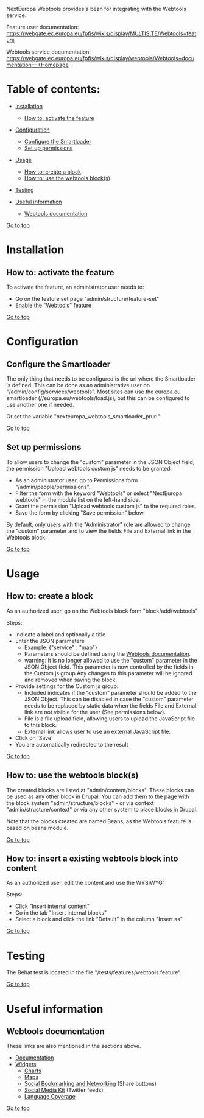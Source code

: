 NextEuropa Webtools provides a bean for integrating with the Webtools service.

Feature user documentation: https://webgate.ec.europa.eu/fpfis/wikis/display/MULTISITE/Webtools+feature

Webtools service documentation: https://webgate.ec.europa.eu/fpfis/wikis/display/webtools/Webtools+documentation+-+Homepage

Table of contents:
=================
- [Installation](#installation)
  - [How to: activate the feature](#how-to-activate-the-feature)

- [Configuration](#configuration)
  - [Configure the Smartloader](#configure-the-smartloader)
  - [Set up permissions](#set-up-permissions)

- [Usage](#usage)
  - [How to: create a block](#how-to-create-a-block)
  - [How to: use the webtools block(s)](#how-to-use-the-webtools-blocks)

- [Testing](#testing)

- [Useful information](#useful-information)
  - [Webtools documentation](#webtools-documentation)

[Go to top](#table-of-content)

# Installation

## How to: activate the feature

To activate the feature, an administrator user needs to:
- Go on the feature set page "admin/structure/feature-set"
- Enable the "Webtools" feature

[Go to top](#table-of-content)

# Configuration

## Configure the Smartloader

The only thing that needs to be configured is the url where the Smartloader is defined.
This can be done as an administrative user on "/admin/config/services/webtools".
Most sites can use the europa.eu smartloader (//europa.eu/webtools/load.js),
but this can be configured to use another one if needed.

Or set the variable "nexteuropa_webtools_smartloader_prurl"

[Go to top](#table-of-content)

## Set up permissions

To allow users to change the "custom" parameter in the JSON Object field,
the permission "Upload webtools custom js" needs to be granted.
- As an administrator user, go to Permissions form "/admin/people/permissions".
- Filter the form with the keyword "Webtools" or select "NextEuropa webtools" in the module list on the left-hand side.
- Grant the permission "Upload webtools custom js" to the required roles.
- Save the form by clicking "Save permission" below.

By default, only users with the "Administrator" role are allowed to change
the "custom" parameter and to view the fields File and External link in the
Webtools block.

[Go to top](#table-of-content)

# Usage

## How to: create a block

As an authorized user, go on the Webtools block form "block/add/webtools"

Steps:
- Indicate a label and optionally a title
- Enter the JSON parameters
    - Example: {"service" : "map"}
    - Parameters should be defined using the [Webtools documentation](#webtools-documentation).
    - warning: It is no longer allowed to use the "custom" parameter in the JSON
    Object field. This parameter is now controlled by the fields in the Custom
    js group.Any changes to this parameter will be ignored and removed when
    saving the block.
- Provide settings for the Custom js group:
    - Included indicates if the "custom" parameter should be added to the JSON Object.
    This can be disabled in case the "custom" parameter needs to be replaced by
    static data when the fields File and External link are not visible for the
    user (See permissions below).
    - File is a file upload field, allowing users to upload the JavaScript file
    to this block.
    - External link allows user to use an external JavaScript file.
- Click on 'Save'
- You are automatically redirected to the result

[Go to top](#table-of-content)

## How to: use the webtools block(s)

The created blocks are listed at "admin/content/blocks".
These blocks can be used as any other block in Drupal.
You can add them to the page with the block system "admin/structure/blocks" -
or via context "admin/structure/context" or via any other system to place blocks
in Drupal.

Note that the blocks created are named Beans, as the Webtools feature is based
on beans module.

[Go to top](#table-of-content)

## How to: insert a existing webtools block into content

As an authorized user, edit the content and use the WYSIWYG:

Steps:
- Click "Insert internal content"
- Go in the tab "Insert internal blocks"
- Select a block and click the link "Default" in the column "Insert as"

[Go to top](#table-of-content)

# Testing

The Behat test is located in the file "/tests/features/webtools.feature".

[Go to top](#table-of-content)

# Useful information

## Webtools documentation

These links are also mentioned in the sections above.
- [Documentation](https://webgate.ec.europa.eu/fpfis/wikis/x/QKUjBg)
- [Widgets](https://webgate.ec.europa.eu/fpfis/wikis/x/n49DBg)
    - [Charts](https://webgate.ec.europa.eu/fpfis/wikis/x/MSTyCQ)
    - [Maps](https://webgate.ec.europa.eu/fpfis/wikis/x/BIlDBg)
    - [Social Bookmarking and Networking](https://webgate.ec.europa.eu/fpfis/wikis/x/_I5DBg) (Share buttons)
    - [Social Media Kit](https://webgate.ec.europa.eu/fpfis/wikis/x/gaUjBg) (Twitter feeds)
    - [Language Coverage](https://webgate.ec.europa.eu/fpfis/wikis/x/eo_QC)

[Go to top](#table-of-content)
